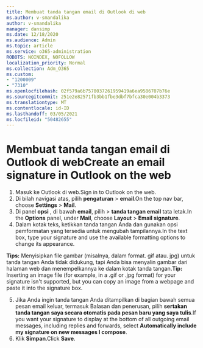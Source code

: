 ```yaml
---
title: Membuat tanda tangan email di Outlook di web
ms.author: v-smandalika
author: v-smandalika
manager: dansimp
ms.date: 12/18/2020
ms.audience: Admin
ms.topic: article
ms.service: o365-administration
ROBOTS: NOINDEX, NOFOLLOW
localization_priority: Normal
ms.collection: Adm_O365
ms.custom:
- "1200009"
- "7310"
ms.openlocfilehash: 02f579a6b7570037261959419a6ea9586707b76e
ms.sourcegitcommit: 251e2e82571fb3bb1fbe3dbf7bfca30e004b3373
ms.translationtype: MT
ms.contentlocale: id-ID
ms.lasthandoff: 03/05/2021
ms.locfileid: "50482655"
---
```

# <a name="create-an-email-signature-in-outlook-on-the-web"></a><span data-ttu-id="7e032-102">Membuat tanda tangan email di Outlook di web</span><span class="sxs-lookup"><span data-stu-id="7e032-102">Create an email signature in Outlook on the web</span></span>

1. <span data-ttu-id="7e032-103">Masuk ke Outlook di web.</span><span class="sxs-lookup"><span data-stu-id="7e032-103">Sign in to Outlook on the web.</span></span>
2. <span data-ttu-id="7e032-104">Di bilah navigasi atas, pilih **pengaturan**  >  **email**.</span><span class="sxs-lookup"><span data-stu-id="7e032-104">On the top nav bar, choose **Settings** > **Mail**.</span></span>
3. <span data-ttu-id="7e032-105">Di panel **opsi** , di bawah **email**, pilih   >  **tanda tangan email** tata letak.</span><span class="sxs-lookup"><span data-stu-id="7e032-105">In the **Options** panel, under **Mail**, choose **Layout** > **Email signature**.</span></span>
4. <span data-ttu-id="7e032-106">Dalam kotak teks, ketikkan tanda tangan Anda dan gunakan opsi pemformatan yang tersedia untuk mengubah tampilannya.</span><span class="sxs-lookup"><span data-stu-id="7e032-106">In the text box, type your signature and use the available formatting options to change its appearance.</span></span>

<span data-ttu-id="7e032-107">**Tips:** Menyisipkan file gambar (misalnya, dalam format. gif atau. jpg) untuk tanda tangan Anda tidak didukung, tapi Anda bisa menyalin gambar dari halaman web dan menempelkannya ke dalam kotak tanda tangan.</span><span class="sxs-lookup"><span data-stu-id="7e032-107">**Tip:** Inserting an image file (for example, in a .gif or .jpg format) for your signature isn't supported, but you can copy an image from a webpage and paste it into the signature box.</span></span>

5. <span data-ttu-id="7e032-108">Jika Anda ingin tanda tangan Anda ditampilkan di bagian bawah semua pesan email keluar, termasuk Balasan dan penerusan, pilih **sertakan tanda tangan saya secara otomatis pada pesan baru yang saya tulis**.</span><span class="sxs-lookup"><span data-stu-id="7e032-108">If you want your signature to display at the bottom of all outgoing email messages, including replies and forwards, select **Automatically include my signature on new messages I compose**.</span></span>
6. <span data-ttu-id="7e032-109">Klik **Simpan**.</span><span class="sxs-lookup"><span data-stu-id="7e032-109">Click **Save**.</span></span>
